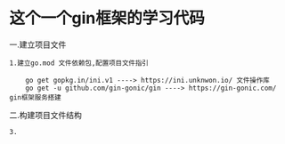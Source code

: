 # 这个一个gin框架的学习代码
   一.建立项目文件

    1.建立go.mod 文件依赖包,配置项目文件指引

        go get gopkg.in/ini.v1 ----> https://ini.unknwon.io/ 文件操作库 
        go get -u github.com/gin-gonic/gin ----> https://gin-gonic.com/ gin框架服务搭建

  二.构建项目文件结构
  
    3.